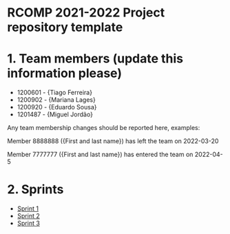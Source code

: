 RCOMP 2021-2022 Project repository template
===========================================
# 1. Team members (update this information please) #
  * 1200601 - {Tiago Ferreira} 
  * 1200902 - {Mariana Lages} 
  * 1200920 - {Eduardo Sousa} 
  * 1201487 - {Miguel Jordão} 

Any team membership changes should be reported here, examples:

Member 8888888 ({First and last name}) has left the team on 2022-03-20

Member 7777777 ({First and last name}) has entered the team on 2022-04-5
# 2. Sprints #
  * [Sprint 1](doc/sprint1/)
  * [Sprint 2](doc/sprint2/)
  * [Sprint 3](doc/sprint3/)

